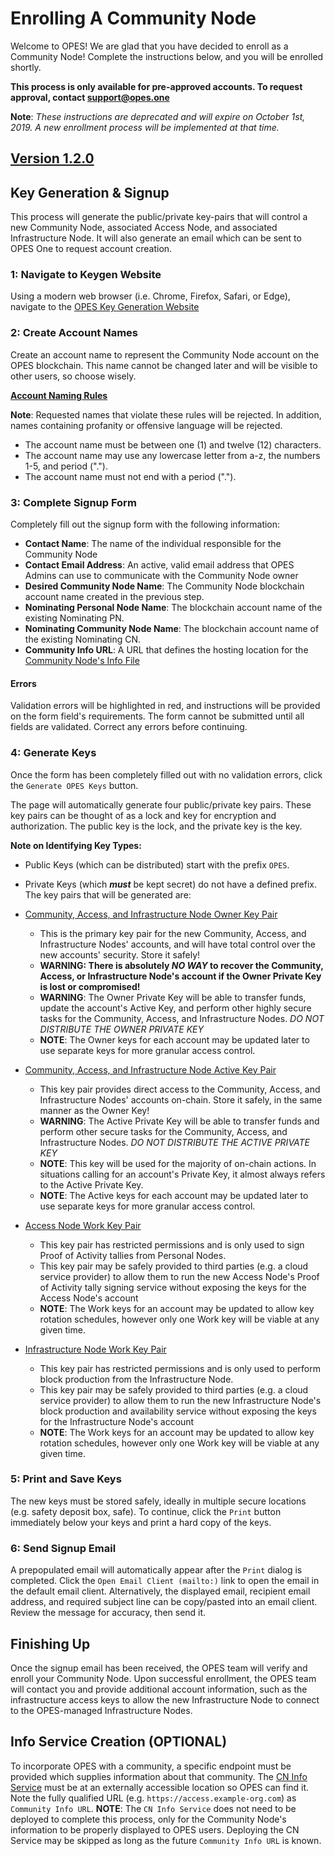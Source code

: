 # Enrolling A Community Node 

Welcome to OPES! We are glad that you have decided to enroll as a Community Node!
Complete the instructions below, and you will be enrolled shortly. 

**This process is only available for pre-approved accounts. To request approval, contact [support@opes.one](mailto:support@opes.one)**

**Note**: *These instructions are deprecated and will expire on October 1st, 2019. A new enrollment process will be implemented at that time.*

## <u>Version 1.2.0</u>

## Key Generation & Signup

This process will generate the public/private key-pairs that will control a new Community Node, associated Access Node, and associated Infrastructure Node. It will also generate an email which can be sent to OPES One to request account creation.

### 1: Navigate to Keygen Website

Using a modern web browser (i.e. Chrome, Firefox, Safari, or Edge), navigate to the [OPES Key Generation Website](https://keygen.opesx.io)

### 2: Create Account Names

Create an account name to represent the Community Node account on the OPES blockchain. This name cannot be changed later and will be visible to other users, so choose wisely.

**<u>Account Naming Rules</u>**

**Note**: Requested names that violate these rules will be rejected. In
    addition, names containing profanity or offensive language will be rejected.

- The account name must be between one (1) and twelve (12) characters.
- The account name may use any lowercase letter from a-z, the numbers 1-5, and period (".").
- The account name must not end with a period ("."). 

### 3: Complete Signup Form

Completely fill out the signup form with the following information:
- **Contact Name**: The name of the individual responsible for the Community Node
- **Contact Email Address**: An active, valid email address that OPES Admins can use to communicate with the Community Node owner
- **Desired Community Node Name**: The Community Node blockchain account name created in the previous step.
- **Nominating Personal Node Name**: The blockchain account name of the existing Nominating PN.
- **Nominating Community Node Name**: The blockchain account name of the existing Nominating CN.
- **Community Info URL**: A URL that defines the hosting location for the [Community Node's Info File](https://github.com/opespe/documentation/tree/master/processes/community/deployment/community_info_spec.md)

#### Errors
Validation errors will be highlighted in red, and instructions will be provided on the form field's requirements. The form cannot be submitted until all fields are validated. Correct any errors before continuing.

### 4: Generate Keys

Once the form has been completely filled out with no validation errors, click the `Generate OPES Keys` button.


   The page will automatically generate four public/private key pairs. These key pairs can be thought of as a lock and key for encryption and authorization. The public key is the lock, and the private key is the key. 

   **Note on Identifying Key Types:** 
   - Public Keys (which can be distributed) start with the prefix `OPES`.
   - Private Keys (which ***must*** be kept secret) do not have a defined prefix.
   The key pairs that will be generated are:

  - <u>Community, Access, and Infrastructure Node Owner Key Pair</u>
    - This is the primary key pair for the new Community, Access, and Infrastructure Nodes' accounts, and will have total control over the new accounts' security. Store it safely!
    - **WARNING: There is absolutely _NO WAY_ to recover the Community, Access, or Infrastructure Node's account if the Owner Private Key is lost or compromised!**
    - **WARNING**: The Owner Private Key will be able to transfer funds, update the account's Active Key, and perform other highly secure tasks for the Community, Access, and Infrastructure Nodes. *DO NOT DISTRIBUTE THE OWNER PRIVATE KEY*
    - **NOTE**: The Owner keys for each account may be updated later to use separate keys for more granular access control. 

  - <u>Community, Access, and Infrastructure Node Active Key Pair</u>
    - This key pair provides direct access to the Community, Access, and Infrastructure Nodes' accounts on-chain. Store it safely, in the same manner as the Owner Key!
    - **WARNING**: The Active Private Key will be able to transfer funds and perform other secure tasks for the Community, Access, and Infrastructure Nodes. *DO NOT DISTRIBUTE THE ACTIVE PRIVATE KEY*
    - **NOTE**: This key will be used for the majority of on-chain actions. In situations calling for an account's Private Key, it almost always refers to the Active Private Key. 
    - **NOTE**: The Active keys for each account may be updated later to use separate keys for more granular access control. 

  - <u>Access Node Work Key Pair</u>
    - This key pair has restricted permissions and is only used to sign Proof of Activity tallies from Personal Nodes. 
    - This key pair may be safely provided to third parties (e.g. a cloud service provider) to allow them to run the new Access Node's Proof of Activity tally signing service without exposing the keys for the Access Node's account
    - **NOTE**: The Work keys for an account may be updated to allow key rotation schedules, however only one Work key will be viable at any given time. 

  - <u>Infrastructure Node Work Key Pair</u>
    - This key pair has restricted permissions and is only used to perform block production from the Infrastructure Node. 
    - This key pair may be safely provided to third parties (e.g. a cloud service provider) to allow them to run the new Infrastructure Node's block production and availability service without exposing the keys for the Infrastructure Node's account
    - **NOTE**: The Work keys for an account may be updated to allow key rotation schedules, however only one Work key will be viable at any given time.


### 5: Print and Save Keys

The new keys must be stored safely, ideally in multiple secure locations (e.g. safety deposit box, safe). To continue, click the `Print` button immediately below your keys and print a hard copy of the keys.

### 6: Send Signup Email
A prepopulated email will automatically appear after the `Print` dialog is completed. Click the `Open Email Client (mailto:)` link to open the email in the default email client. Alternatively, the displayed email, recipient email address, and required subject line can be copy/pasted into an email client. Review the message for accuracy, then send it. 

## Finishing Up

Once the signup email has been received, the OPES team will verify and enroll your Community Node. Upon successful enrollment, the OPES team will contact you and provide additional account information, such as the infrastructure access keys to allow the new Infrastructure Node to connect to the OPES-managed Infrastructure Nodes.
## Info Service Creation (OPTIONAL)
To incorporate OPES with a community, a specific endpoint must be provided which supplies information about that community. The [CN Info Service](https:/github.com/opespe/documentation/tree/master/processes/community/deployment/README.md) must be at an externally accessible location so OPES can find it. Note the fully qualified URL (e.g. `https://access.example-org.com`) as `Community Info URL`.
**NOTE**: The `CN Info Service` does not need to be deployed to complete this process, only for the Community Node's information to be properly displayed to OPES users. Deploying the CN Service may be skipped as long as the future `Community Info URL` is known.   
